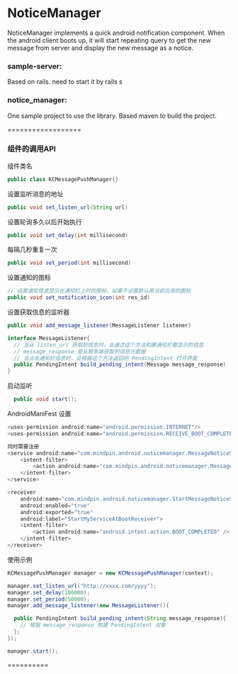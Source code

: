 NoticeManager
=============

NoticeManager implements a quick android notification component. When the android client boots up, it will start repeating query to get the new message from server and display the new message as a notice. 


### sample-server:    

Based on rails. need to start it by rails s 


### notice_manager:

One sample project to use the library. Based maven to build the project.


==================

### 组件的调用API

组件类名
```java
public class KCMessagePushManager{}
```

设置监听消息的地址
```java
public void set_listen_url(String url)
```

设置轮询多久以后开始执行
```java
public void set_delay(int millisecond)
```

每隔几秒重复一次
```java
public void set_period(int millisecond)
```

设置通知的图标
```java
// 设置通知信息显示在通知栏上时的图标，如果不设置默认用当前应用的图标
public void set_notification_icon(int res_id)
```

设置获取信息的监听器
```java
public void add_message_listener(MessageListener listener)

interface MessageListener{
  // 当从 listen_url 获取到信息时，会通过这个方法构建通知栏要显示的信息
  // message_response 是从服务端获取的信息元数据
  // 当点击通知栏信息时，会根据这个方法返回的 PendingIntent 打开界面
  public PendingIntent build_pending_intent(Message message_response)
}

```

启动监听
```java
  public void start();
```


AndroidManiFest 设置
```java
<uses-permission android:name="android.permission.INTERNET"/>
<uses-permission android:name="android.permission.RECEIVE_BOOT_COMPLETED" />

同时需要注册
<service android:name="com.mindpin.android.noticemanager.MessageNoticeService" android:label="Message Notice Service">
    <intent-filter>
        <action android:name="com.mindpin.android.noticemanager.MessageNoticeService" />
    </intent-filter>
</service>

<receiver
    android:name="com.mindpin.android.noticemanager.StartMessageNoticeServiceAtBootReceiver"
    android:enabled="true"
    android:exported="true"
    android:label="StartMyServiceAtBootReceiver">
    <intent-filter>
        <action android:name="android.intent.action.BOOT_COMPLETED" />
    </intent-filter>
</receiver>

```

使用示例
```java
KCMessagePushManager manager = new KCMessagePushManager(context);

manager.set_listen_url("http://xxxx.com/yyyy");
manager.set_delay(100000);
manager.set_period(50000);
manager.add_message_listener(new MessageListener(){

  public PendingIntent build_pending_intent(String message_response){
    // 根据 message_response 构建 PendingIntent 对象
  };
});

manager.start();
```

==========



